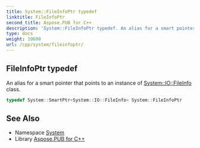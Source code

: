 ```yaml
---
title: System::FileInfoPtr typedef
linktitle: FileInfoPtr
second_title: Aspose.PUB for C++
description: 'System::FileInfoPtr typedef. An alias for a smart pointer that points to an instance of System::IO::FileInfo class in C++.'
type: docs
weight: 10600
url: /cpp/system/fileinfoptr/
---
```

## FileInfoPtr typedef


An alias for a smart pointer that points to an instance of [System::IO::FileInfo](../../system.io/fileinfo/) class.

```cpp
typedef System::SmartPtr<System::IO::FileInfo> System::FileInfoPtr
```

## See Also

* Namespace [System](../)
* Library [Aspose.PUB for C++](../../)
